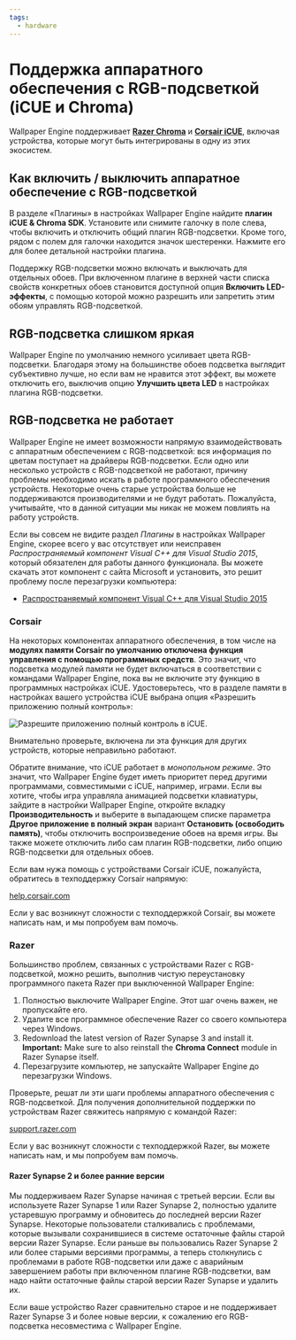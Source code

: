```yaml
---
tags:
  - hardware
---
```


# Поддержка аппаратного обеспечения с RGB-подсветкой (iCUE и Chroma)

Wallpaper Engine поддерживает [**Razer Chroma**](https://www.razer.com/chroma) и [**Corsair iCUE**](https://www.corsair.com/icue), включая устройства, которые могут быть интегрированы в одну из этих экосистем.

## Как включить / выключить аппаратное обеспечение с RGB-подсветкой

В разделе «Плагины» в настройках Wallpaper Engine найдите **плагин iCUE & Chroma SDK**. Установите или снимите галочку в поле слева, чтобы включить и отключить общий плагин RGB-подсветки. Кроме того, рядом с полем для галочки находится значок шестеренки. Нажмите его для более детальной настройки плагина.

Поддержку RGB-подсветки можно включать и выключать для отдельных обоев. При включенном плагине в верхней части списка свойств конкретных обоев становится доступной опция **Включить LED-эффекты**, с помощью которой можно разрешить или запретить этим обоям управлять RGB-подсветкой.

## RGB-подсветка слишком яркая

Wallpaper Engine по умолчанию немного усиливает цвета RGB-подсветки. Благодаря этому на большинстве обоев подсветка выглядит субъективно лучше, но если вам не нравится этот эффект, вы можете отключить его, выключив опцию **Улучшить цвета LED** в настройках плагина RGB-подсветки.

## RGB-подсветка не работает

Wallpaper Engine не имеет возможности напрямую взаимодействовать с аппаратным обеспечением с RGB-подсветкой: вся информация по цветам поступает на драйверы RGB-подсветки. Если одно или несколько устройств с RGB-подсветкой не работают, причину проблемы необходимо искать в работе программного обеспечения устройств. Некоторые очень старые устройства больше не поддерживаются производителями и не будут работать. Пожалуйста, учитывайте, что в данной ситуации мы никак не можем повлиять на работу устройств.

Если вы совсем не видите раздел *Плагины* в настройках Wallpaper Engine, скорее всего у вас отсутствует или неисправен *Распространяемый компонент Visual C++ для Visual Studio 2015*, который обязателен для работы данного функционала. Вы можете скачать этот компонент с сайта Microsoft и установить, это решит проблему после перезагрузки компьютера:

* [Распространяемый компонент Visual C++ для Visual Studio 2015](https://www.microsoft.com/download/details.aspx?id=48145)

### Corsair

На некоторых компонентах аппаратного обеспечения, в том числе на **модулях памяти Corsair по умолчанию отключена функция управления с помощью программных средств**. Это значит, что подсветка модулей памяти не будет включаться в соответствии с командами Wallpaper Engine, пока вы не включите эту функцию в программных настройках iCUE. Удостоверьтесь, что в разделе памяти в настройках вашего устройства iCUE выбрана опция «Разрешить приложению полный контроль»:

![Разрешите приложению полный контроль в iCUE.](./icue.png)

Внимательно проверьте, включена ли эта функция для других устройств, которые неправильно работают.

Обратите внимание, что iCUE работает в *монопольном режиме*. Это значит, что Wallpaper Engine будет иметь приоритет перед другими программами, совместимыми с iCUE, например, играми. Если вы хотите, чтобы игра управляла анимацией подсветки клавиатуры, зайдите в настройки Wallpaper Engine, откройте вкладку **Производительность** и выберите в выпадающем списке параметра **Другое приложение в полный экран** вариант **Остановить (освободить память)**, чтобы отключить воспроизведение обоев на время игры. Вы также можете отключить либо сам плагин RGB-подсветки, либо опцию RGB-подсветки для отдельных обоев.

Если вам нужа помощь с устройствами Corsair iCUE, пожалуйста, обратитесь в техподдержку Corsair напрямую:

[help.corsair.com](https://help.corsair.com/)

Если у вас возникнут сложности с техподдержкой Corsair, вы можете написать нам, и мы попробуем вам помочь.

### Razer

Большинство проблем, связанных с устройствами Razer с RGB-подсветкой, можно решить, выполнив чистую переустановку программного пакета Razer при выключенной Wallpaper Engine:

1. Полностью выключите Wallpaper Engine. Этот шаг очень важен, не пропускайте его.
2. Удалите все программное обеспечение Razer со своего компьютера через Windows.
3. Redownload the latest version of Razer Synapse 3 and install it. **Important:** Make sure to also reinstall the **Chroma Connect** module in Razer Synapse itself.
4. Перезагрузите компьютер, не запускайте Wallpaper Engine до перезагрузки Windows.

Проверьте, решат ли эти шаги проблемы аппаратного обеспечения с RGB-подсветкой. Для получения дополнительной поддержки по устройствам Razer свяжитесь напрямую с командой Razer:

[support.razer.com](https://support.razer.com/)

Если у вас возникнут сложности с техподдержкой Razer, вы можете написать нам, и мы попробуем вам помочь.

#### Razer Synapse 2 и более ранние версии

Мы поддерживаем Razer Synapse начиная с третьей версии. Если вы используете Razer Synapse 1 или Razer Synapse 2, полностью удалите устаревшую программу и обновитесь до последней версии Razer Synapse. Некоторые пользователи сталкивались с проблемами, которые вызывали сохранившиеся в системе остаточные файлы старой версии Razer Synapse. Если раньше вы пользовались Razer Synapse 2 или более старыми версиями программы, а теперь столкнулись с проблемами в работе RGB-подсветки или даже с аварийным завершением работы при включенном плагине RGB-подсветки, вам надо найти остаточные файлы старой версии Razer Synapse и удалить их.

Если ваше устройство Razer сравнительно старое и не поддерживает Razer Synapse 3 и более новые версии, к сожалению его RGB-подсветка несовместима с Wallpaper Engine.